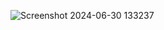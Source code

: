 ![Screenshot 2024-06-30 133237](https://github.com/17aditya45/A-CRM-APPLICATION-FOR-WHOLESALE-RICE-MILL/assets/124552252/6aa60602-d462-4a9f-a90b-8e258910edd5)
